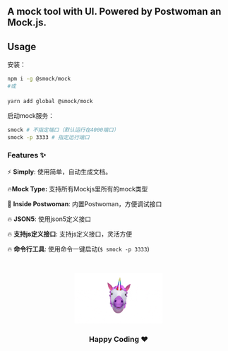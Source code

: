 A mock tool with UI. Powered by Postwoman an Mock.js.
---

## Usage

安装：
```bash
npm i -g @smock/mock
#或

yarn add global @smock/mock
```

启动mock服务：
```bash
smock # 不指定端口（默认运行在4000端口）
smock -p 3333 # 指定运行端口
```


### Features ✨


⚡️ **Simply**: 使用简单，自动生成文档。

🔥**Mock Type:**
 支持所有Mockjs里所有的mock类型

🌈 **Inside Postwoman**: 内置Postwoman，方便调试接口

🔥 **JSON5**: 使用json5定义接口

🔥 **支持js定义接口**: 支持js定义接口，灵活方便

🔥 **命令行工具**: 使用命令一键启动(`$ smock -p 3333`)

## 

<div align="center">
  <br>
  <a href="https://postwoman.io"><img src="https://raw.githubusercontent.com/liyasthomas/templates/master/assets/logo.gif" alt="Postwoman.io" width="200"></a>
  <br>
  <h3>Happy Coding ❤︎</h3>
</div>
